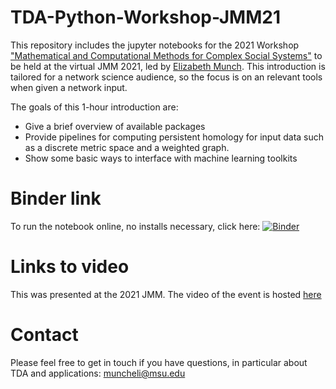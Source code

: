 # TDA-Python-Workshop-JMM21

This repository includes the jupyter notebooks for the 2021 Workshop ["Mathematical and Computational Methods for Complex Social Systems"](https://www.google.com/url?q=https://meetings.ams.org/math/sc2021/meetingapp.cgi) to be held at the virtual JMM 2021, led by [Elizabeth Munch](http://elizabethmunch.com/). This introduction is tailored for a network science audience, so the focus is on an relevant tools when given a network input.

The goals of this 1-hour introduction are:

- Give a brief overview of available packages
- Provide pipelines for computing persistent homology for input data such as a discrete metric space and a weighted graph.  
- Show some basic ways to interface with machine learning toolkits



# Binder link

To run the notebook online, no installs necessary, click here: [![Binder](https://mybinder.org/badge_logo.svg)](https://mybinder.org/v2/gh/lizliz/TDA-Python-Workshop-JMM21/HEAD?filepath=PythonTDA_Intro.ipynb)

# Links to video

This was presented at the 2021 JMM.  The video of the event is hosted [here](https://zerodivzero.com/short_course/aaac8c66007a4d23a7aa14857a3b778c/title/cffb85f269864df08b61382c00c77c2d)

# Contact

Please feel free to get in touch if you have questions, in particular about TDA and applications: [muncheli@msu.edu](mailto:muncheli@msu.edu)
